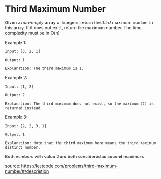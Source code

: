 Third Maximum Number
====================

Given a *non-empty* array of integers, return the *third* maximum number in this array.
If it does not exist, return the maximum number. The time complexity must be in O(n).

Example 1:
```
Input: [3, 2, 1]

Output: 1

Explanation: The third maximum is 1.
```

Example 2:
```
Input: [1, 2]

Output: 2

Explanation: The third maximum does not exist, so the maximum (2) is returned instead.
```

Example 3:
```
Input: [2, 2, 3, 1]

Output: 1

Explanation: Note that the third maximum here means the third maximum distinct number.
```

Both numbers with value 2 are both considered as second maximum.

source: https://leetcode.com/problems/third-maximum-number/#/description
